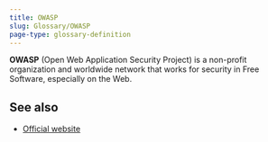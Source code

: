 ```yaml
---
title: OWASP
slug: Glossary/OWASP
page-type: glossary-definition
---
```




**OWASP** (Open Web Application Security Project) is a non-profit organization and worldwide network that works for security in Free Software, especially on the Web.

## See also

- [Official website](https://owasp.org/)
